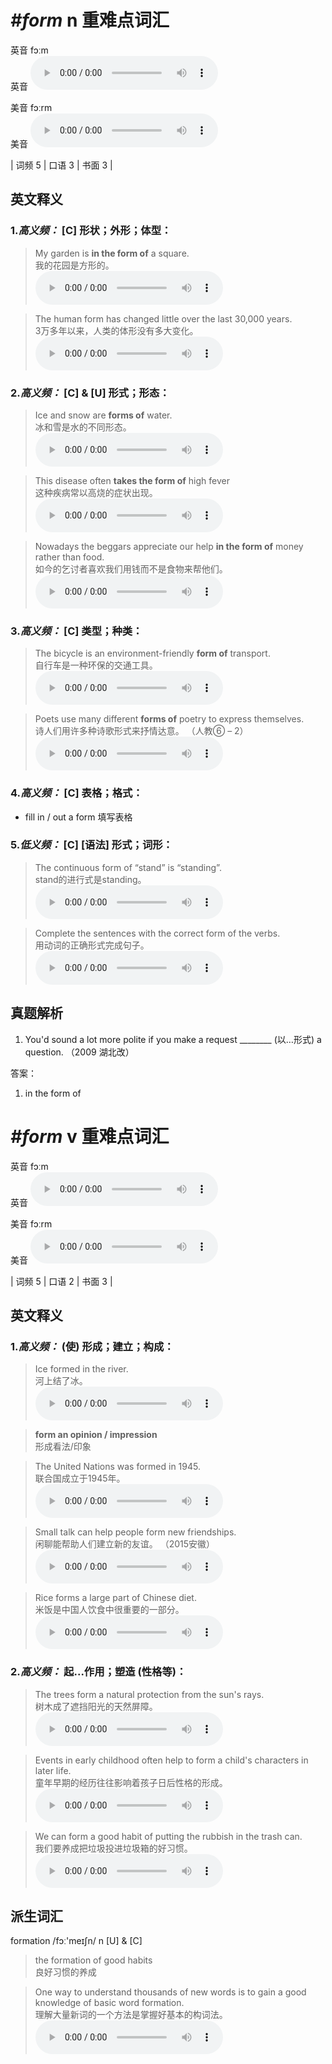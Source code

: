 # ***\#form*** n  重难点词汇
英音 fɔːm  
英音
<audio src="./media/form-B.aac" controls="controls"></audio>

美音 fɔːrm  
美音
<audio src="./media/form.aac" controls="controls"></audio>



| 词频 5 | 口语 3 | 书面 3 |  

英文释义
---
### 1.*高义频：* **[C] 形状；外形；体型：**  

 > My garden is **in the form of** a square.  
 > 我的花园是方形的。    
<audio src="./media/form-1.aac" controls="controls"></audio>

 > The human form has changed little over the last 30,000 years.  
 > 3万多年以来，人类的体形没有多大变化。    
<audio src="./media/form-2.aac" controls="controls"></audio>

### 2.*高义频：* **[C] & [U] 形式；形态：**  

 > Ice and snow are **forms of** water.  
 > 冰和雪是水的不同形态。    
<audio src="./media/form-3.aac" controls="controls"></audio>

 > This disease often **takes the form of** high fever  
 > 这种疾病常以高烧的症状出现。    
<audio src="./media/form-4.aac" controls="controls"></audio>

 > Nowadays the beggars appreciate our help **in the form of** money rather than food.  
 > 如今的乞讨者喜欢我们用钱而不是食物来帮他们。    
<audio src="./media/form-5.aac" controls="controls"></audio>

### 3.*高义频：* **[C] 类型；种类：**  

 > The bicycle is an environment-friendly **form of** transport.  
 > 自行车是一种环保的交通工具。    
<audio src="./media/form-6.aac" controls="controls"></audio>

 > Poets use many different **forms of** poetry to express themselves.  
 > 诗人们用许多种诗歌形式来抒情达意。  （人教⑥ – 2）  
<audio src="./media/form-7.aac" controls="controls"></audio>

### 4.*高义频：* **[C] 表格；格式：**  

- fill in / out a form 填写表格

### 5.*低义频：* **[C] [语法] 形式；词形：**  

 > The continuous form of “stand” is “standing”.  
 > stand的进行式是standing。    
<audio src="./media/form-8.aac" controls="controls"></audio>

 > Complete the sentences with the correct form of the verbs.  
 > 用动词的正确形式完成句子。    
<audio src="./media/form-9.aac" controls="controls"></audio>


真题解析
---
1. You'd sound a lot more polite if you make a request ________ (以…形式) a question.  （2009 湖北改）  

答案：
1. in the form of  

# ***\#form*** v  重难点词汇
英音 fɔːm  
英音
<audio src="./media/form-B.aac" controls="controls"></audio>

美音 fɔːrm  
美音
<audio src="./media/form.aac" controls="controls"></audio>



| 词频 5 | 口语 2 | 书面 3 |  

英文释义
---
### 1.*高义频：* **(使) 形成；建立；构成：**  

 > Ice formed in the river.   
 > 河上结了冰。    
<audio src="./media/form-10.aac" controls="controls"></audio>

 > **form an opinion / impression**  
 > 形成看法/印象    

 > The United Nations was formed in 1945.  
 > 联合国成立于1945年。    
<audio src="./media/form-11.aac" controls="controls"></audio>

 > Small talk can help people form new friendships.  
 > 闲聊能帮助人们建立新的友谊。  （2015安徽）  
<audio src="./media/Small talk can help 317补录_AAC.aac" controls="controls"></audio>

 > Rice forms a large part of Chinese diet.  
 > 米饭是中国人饮食中很重要的一部分。    
<audio src="./media/Rice forms a large part of Chinese diet_AAC.aac" controls="controls"></audio>

### 2.*高义频：* **起...作用；塑造 (性格等)：**  

 > The trees form a natural protection from the sun's rays.  
 > 树木成了遮挡阳光的天然屏障。    
<audio src="./media/form-14.aac" controls="controls"></audio>

 > Events in early childhood often help to form a child's characters in later life.  
 > 童年早期的经历往往影响着孩子日后性格的形成。    
<audio src="./media/form-15.aac" controls="controls"></audio>

 > We can form a good habit of putting the rubbish in the trash can.  
 > 我们要养成把垃圾投进垃圾箱的好习惯。    
<audio src="./media/form-16.aac" controls="controls"></audio>


派生词汇
---
formation /fɔː'meɪʃn/ n [U] & [C]  
 > the formation of good habits  
 > 良好习惯的养成    

 > One way to understand thousands of new words is to gain a good knowledge of basic word formation.  
 > 理解大量新词的一个方法是掌握好基本的构词法。    
<audio src="./media/formation-1.aac" controls="controls"></audio>


